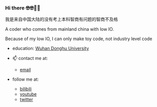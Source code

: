 ### Hi there 🤓🤓🥝🍇
我是来自中国大陆的没有考上本科智商有问题的智商不及格

A coder who comes from mainland china with low IO.

Because of my low IO, I can only make toy code, not industry level code
- education: [Wuhan Donghu University](http://www.wdu.edu.cn/)
- 📫 contact me at: 

  - [email](mailto:goleer.zhangli@outlook.com)
- follow me at: 
  - [bilibili](https://space.bilibili.com/318217307)
  - [youtube](https://www.youtube.com/channel/UC_3DAxeqKpYjknRlQPiKTNA) 
  - [twitter](https://twitter.com/fecat233)
